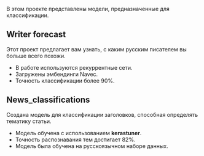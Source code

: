 В этом проекте представлены модели, предназначенные для классификации.

## Writer forecast

Этот проект предлагает вам узнать, с каким русским писателем вы больше всего похожи.

* В работе используются рекуррентные сети.
* Загружены эмбендинги Navec.
* Точность классификации более 90%.
  
## News_classifications
Создана модель для классификации заголовков, способная определять тематику статьи.

* Модель обучена с использованием **kerastuner**.
* Точность распознавания тем достигает 82%.
* Модель была обучена на русскоязычном наборе данных.
